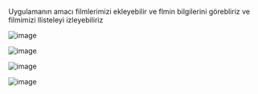 Uygulamanın amacı filmlerimizi ekleyebilir ve flmin bilgilerini görebliriz ve filmimizi llisteleyi izleyebiliriz



![image](https://github.com/alican133/Film-Dizi-Izleme-Sistemi/assets/169036709/adc3bdc6-a0d3-4cbb-999e-de70880c8157)



![image](https://github.com/alican133/Film-Dizi-Izleme-Sistemi/assets/169036709/8441aa44-28f7-4d2e-af61-766852041c87)



![image](https://github.com/alican133/Film-Dizi-Izleme-Sistemi/assets/169036709/311bd3d5-2f7f-46ae-877a-584056416d28)




![image](https://github.com/alican133/Film-Dizi-Izleme-Sistemi/assets/169036709/866fcf3b-713d-41b7-84d8-4e8300fc976f)



